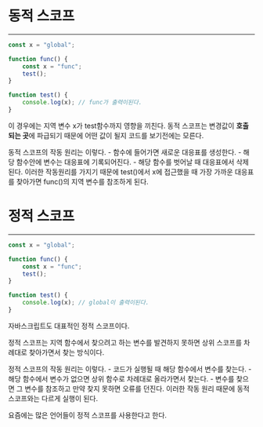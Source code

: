 # 동적 스코프
---
``` javascript
const x = "global";

function func() {
    const x = "func";
    test();
}

function test() {
    console.log(x); // func가 출력이된다.
}
```
이 경우에는 지역 변수 x가 test함수까지 영향을 끼친다.
동적 스코프는 변경값이 **호출되는 곳**에 파급되기 때문에 어떤 값이 될지 코드를 보기전에는 모른다.

동적 스코프의 작동 원리는 이렇다.
    - 함수에 들어가면 새로운 대응표를 생성한다.
    - 해당 함수안에 변수는 대응표에 기록되어진다.
    - 해당 함수를 벗어날 때 대응표에서 삭제된다.
이러한 작동원리를 가지기 때문에 test()에서 x에 접근했을 때 가장 가까운 대응표를 찾아가면 func()의 지역 변수를 참조하게 된다.

# 정적 스코프
---
``` javascript
const x = "global";

function func() {
    const x = "func";
    test();
}

function test() {
    console.log(x); // global이 출력이된다.
}
```
자바스크립트도 대표적인 정적 스코프이다.

정적 스코프는 지역 함수에서 찾으려고 하는 변수를 발견하지 못하면 상위 스코프를 차례대로 찾아가면서 찾는 방식이다.

정적 스코프의 작동 원리는 이렇다.
    - 코드가 실행될 때 해당 함수에서 변수를 찾는다.
    - 해당 함수에서 변수가 없으면 상위 함수로 차례대로 올라가면서 찾는다.
    - 변수를 찾으면 그 변수를 참조하고 만약 찾지 못하면 오류를 던진다.
이러한 작동 원리 때문에 동적 스코프와는 다르게 실행이 된다.

요즘에는 많은 언어들이 정적 스코프를 사용한다고 한다.
